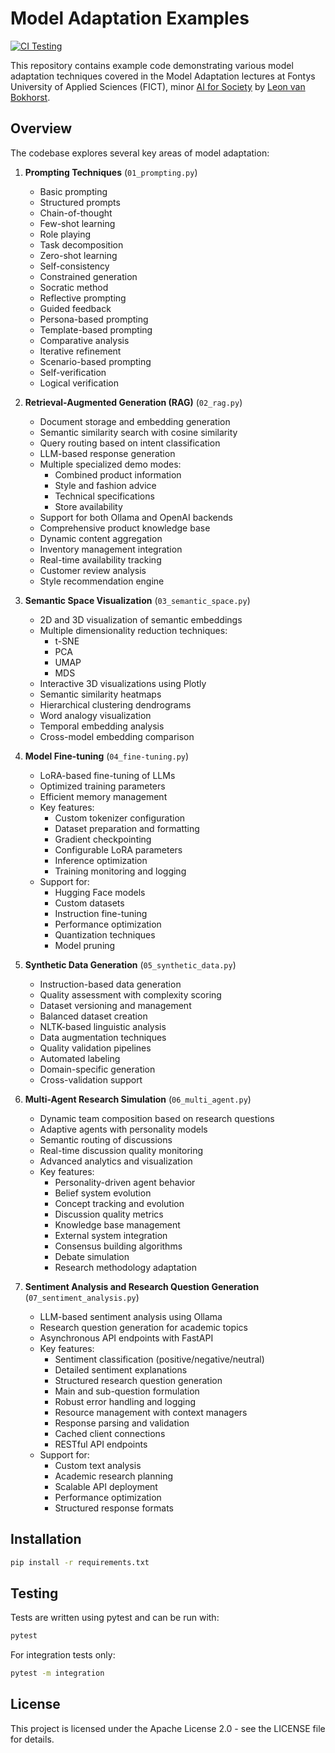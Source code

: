 # Model Adaptation Examples

[![CI Testing](https://github.com/leonvanbokhorst/model-adaptation/actions/workflows/ci.yml/badge.svg)](https://github.com/leonvanbokhorst/model-adaptation/actions/workflows/ci.yml)

This repository contains example code demonstrating various model adaptation techniques covered in the Model Adaptation lectures at Fontys University of Applied Sciences (FICT), minor [AI for Society](https://www.fontys.nl/en/Study-at-Fontys/Exchange-programmes/Artificial-Intelligence-For-Society.htm) by [Leon van Bokhorst](https://github.com/leonvanbokhorst).

## Overview

The codebase explores several key areas of model adaptation:

1. **Prompting Techniques** (`01_prompting.py`)
   - Basic prompting
   - Structured prompts
   - Chain-of-thought
   - Few-shot learning
   - Role playing
   - Task decomposition
   - Zero-shot learning
   - Self-consistency
   - Constrained generation
   - Socratic method
   - Reflective prompting
   - Guided feedback
   - Persona-based prompting
   - Template-based prompting
   - Comparative analysis
   - Iterative refinement
   - Scenario-based prompting
   - Self-verification
   - Logical verification

2. **Retrieval-Augmented Generation (RAG)** (`02_rag.py`)
   - Document storage and embedding generation
   - Semantic similarity search with cosine similarity
   - Query routing based on intent classification
   - LLM-based response generation
   - Multiple specialized demo modes:
     - Combined product information
     - Style and fashion advice
     - Technical specifications
     - Store availability
   - Support for both Ollama and OpenAI backends
   - Comprehensive product knowledge base
   - Dynamic content aggregation
   - Inventory management integration
   - Real-time availability tracking
   - Customer review analysis
   - Style recommendation engine

3. **Semantic Space Visualization** (`03_semantic_space.py`)
   - 2D and 3D visualization of semantic embeddings
   - Multiple dimensionality reduction techniques:
     - t-SNE
     - PCA
     - UMAP
     - MDS
   - Interactive 3D visualizations using Plotly
   - Semantic similarity heatmaps
   - Hierarchical clustering dendrograms
   - Word analogy visualization
   - Temporal embedding analysis
   - Cross-model embedding comparison

4. **Model Fine-tuning** (`04_fine-tuning.py`)
   - LoRA-based fine-tuning of LLMs
   - Optimized training parameters
   - Efficient memory management
   - Key features:
     - Custom tokenizer configuration
     - Dataset preparation and formatting
     - Gradient checkpointing
     - Configurable LoRA parameters
     - Inference optimization
     - Training monitoring and logging
   - Support for:
     - Hugging Face models
     - Custom datasets
     - Instruction fine-tuning
     - Performance optimization
     - Quantization techniques
     - Model pruning

5. **Synthetic Data Generation** (`05_synthetic_data.py`)
   - Instruction-based data generation
   - Quality assessment with complexity scoring
   - Dataset versioning and management
   - Balanced dataset creation
   - NLTK-based linguistic analysis
   - Data augmentation techniques
   - Quality validation pipelines
   - Automated labeling
   - Domain-specific generation
   - Cross-validation support

6. **Multi-Agent Research Simulation** (`06_multi_agent.py`)
   - Dynamic team composition based on research questions
   - Adaptive agents with personality models
   - Semantic routing of discussions
   - Real-time discussion quality monitoring
   - Advanced analytics and visualization
   - Key features:
     - Personality-driven agent behavior
     - Belief system evolution
     - Concept tracking and evolution
     - Discussion quality metrics
     - Knowledge base management
     - External system integration
     - Consensus building algorithms
     - Debate simulation
     - Research methodology adaptation
  
7. **Sentiment Analysis and Research Question Generation** (`07_sentiment_analysis.py`)
   - LLM-based sentiment analysis using Ollama
   - Research question generation for academic topics
   - Asynchronous API endpoints with FastAPI
   - Key features:
     - Sentiment classification (positive/negative/neutral)
     - Detailed sentiment explanations
     - Structured research question generation
     - Main and sub-question formulation
     - Robust error handling and logging
     - Resource management with context managers
     - Response parsing and validation
     - Cached client connections
     - RESTful API endpoints
   - Support for:
     - Custom text analysis
     - Academic research planning
     - Scalable API deployment
     - Performance optimization
     - Structured response formats


## Installation

```bash
pip install -r requirements.txt
```

## Testing

Tests are written using pytest and can be run with:

```bash
pytest
```

For integration tests only:

```bash
pytest -m integration
```

## License

This project is licensed under the Apache License 2.0 - see the LICENSE file for details.
